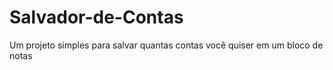 # Salvador-de-Contas
Um projeto simples para salvar quantas contas você quiser em um bloco de notas
